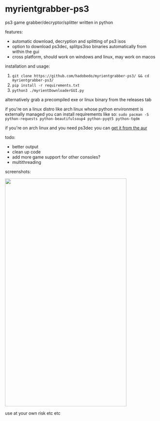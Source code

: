# myrientgrabber-ps3

ps3 game grabber/decryptor/splitter written in python

features:
- automatic download, decryption and splitting of ps3 isos
- option to download ps3dec, splitps3iso binaries automatically from within the gui
- cross platform, should work on windows and linux, may work on macos

installation and usage:
1. `git clone https://github.com/hadobedo/myrientgrabber-ps3/ && cd myrientgrabber-ps3/`
2. `pip install -r requirements.txt`
3. `python3 ./myrientDownloaderGUI.py`

alternatively grab a precompiled exe or linux binary from the releases tab

if you're on a linux distro like arch linux whose python environment is externally managed you can install requirements like so:
`sudo pacman -S python-requests python-beautifulsoup4 python-pyqt5 python-tqdm`

if you're on arch linux and you need ps3dec you can [get it from the aur](https://aur.archlinux.org/packages/ps3dec-git)

todo:
- better output
- clean up code
- add more game support for other consoles?
- multithreading

screenshots:

<img src="https://github.com/hadobedo/myrientgrabber-ps3/assets/34556645/86aec050-7dcc-4dfa-b785-3f262187b4eb" width="400" height="750">

use at your own risk etc etc